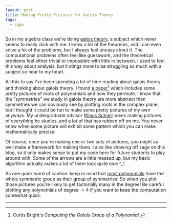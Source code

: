 ```yaml
---
layout: post
title: Making Pretty Pictures for Galois Theory
tags:
  - sage
---
```


So in my algebra class we're doing [galois theory][1], a subject which 
never seems to really click with me. I know a lot of the theorems, and 
I can even solve a lot of the problems, but I always feel uneasy about it.
The computational problems often feel like guesswork, and the theoretical 
problems feel either trivial or impossible with little in between. I used to
feel this way about analysis, but it stings more to be struggling so much with
a subject so near to my heart.

All this to say I've been spending a lot of time reading about galois theory
and thinking about galois theory. I found [a paper][2][^1] which includes some
pretty pictures of roots of polynomials and how they permute. I know that the
"symmetries" we study in galois theory are more abstract than symmetries we
can obviously see by plotting roots in the complex plane, but I thought it
could be fun to make some pretty pictures of my own anyways. My undergraduate
advisor ([Klaus Sutner][3]) _loves_ making pictures of everything he studies, and
a lot of that has rubbed off on me. You never know when some picture will 
exhibit some pattern which you can make mathematically precise.

Of course, once you're making one or two sets of pictures, you might as well 
make a framework for making them. I also like showing off sage on this blog,
so it only makes sense to put my code here for future students to play around with.
Some of the arrows are a little messed up, but my basic algorithm actually 
makes a lot of them look quite nice ^_^.

As one quick word of caution: keep in mind that [most polynomials][4] have the 
whole symmetric group as their group of symmetries! So when you plot those 
pictures you're likely to get factorially many in the degree! Be careful 
plotting any polynomials of degree $> 4$ if you want to keep the computation
somewhat quick.

<div class="linked_auto">
<script type="text/x-sage">
R.<x> = QQ[x]

def draw_arrow(p1,p2):
    """
    Draw a curved arrow connectiong two points
    

    @param p1 the tail of the arrow
    @param p2 the head of the arrow
    @return: a plot of the arrow

    """

    path = [p1, (p1+p2)/2 + (p2 - p1) * I / 3, p2]
    path = [(p.real(),p.imag()) for p in path]

    return arrow2d(path=[path], aspect_ratio=1)

def draw_all_actions(f):
    """
    Draw the action of each sigma in gal(f) on the roots of f
    

    @param f a polynomial whose galois group we want to study

    """
    f = R(f)

    # get the galois group of f
    K.<a> = f.splitting_field()
    G = K.galois_group()

    # get the roots of f in K
    roots = f.roots(multiplicities=False, ring=K)

    # fix an embedding K --> CC
    toCC = K.embeddings(CC)[0]

    # the basic plot of all the points we're drawing on
    pts = list_plot([(toCC(r).real(), toCC(r).imag()) for r in roots], size=30, aspect_ratio=1)

    # actually draw all of the pretty pictures
    for g in G:
        # turn g into a field homomorphism
        g = g.as_hom()

        out = pts
        for r in roots:
            out += draw_arrow(toCC(r), toCC(g(r)))
        show(out)

@interact
def _(f=input_box(x^5-2, width=20, label="$f$"), auto_update=False):
    f = R(f)
    draw_all_actions(f)
</script>
</div>

---

[^1]:
    Curtis Bright's _Computing the Galois Group of a Polynomial_.


[1]: https://en.wikipedia.org/wiki/Galois_theory
[2]: https://cs.uwaterloo.ca/~cbright/reports/computing-galois-group.pdf
[3]: www.cs.cmu.edu/~sutner/
[4]: https://mathoverflow.net/questions/58397/the-galois-group-of-a-random-polynomial
